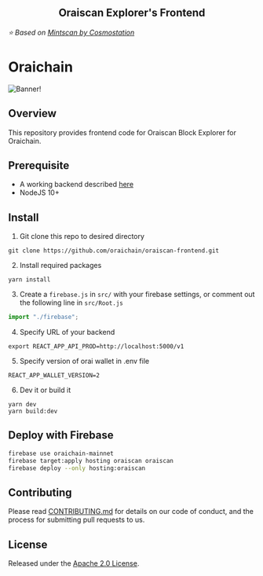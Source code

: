 <h2 align="center">
  Oraiscan Explorer's Frontend
</h2>

_:star: Based on [Mintscan by Cosmostation](https://github.com/cosmostation/mintscan-binance-dex-frontend)_
# Oraichain

![Banner!](https://cdn.discordapp.com/attachments/1014117272132010017/1014117366407381073/Full_Logo_Horizontal_BG-white.png)

## Overview

This repository provides frontend code for Oraiscan Block Explorer for Oraichain.

## Prerequisite

- A working backend described [here](https://github.com/oraichain/oraiscan-backend)
- NodeJS 10+

## Install

1. Git clone this repo to desired directory

```shell
git clone https://github.com/oraichain/oraiscan-frontend.git
```

2. Install required packages

```shell
yarn install
```

3. Create a `firebase.js` in `src/` with your firebase settings, or comment out the following line in `src/Root.js`

```js
import "./firebase";
```

4. Specify URL of your backend

```shell
export REACT_APP_API_PROD=http://localhost:5000/v1
```

5. Specify version of orai wallet in .env file

```shell
REACT_APP_WALLET_VERSION=2
```

6. Dev it or build it

```shell
yarn dev
yarn build:dev
```

## Deploy with Firebase

```bash
firebase use oraichain-mainnet
firebase target:apply hosting oraiscan oraiscan
firebase deploy --only hosting:oraiscan
```

## Contributing
Please read [CONTRIBUTING.md](CONTRIBUTING.md) for details on our code of conduct, and the process for submitting pull requests to us.

## License

Released under the [Apache 2.0 License](LICENSE).
